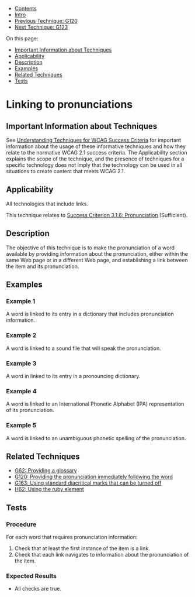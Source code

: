 -   [Contents](https://www.w3.org/WAI/WCAG21/Techniques/#techniques "Table of Contents")
-   [Intro](https://www.w3.org/WAI/WCAG21/Techniques/#introduction "Introduction to Techniques")
-   [Previous Technique: G120](G120)
-   [Next Technique: G123](G123)

On this page:

-   [Important Information about Techniques](#important-information)
-   [Applicability](#applicability)
-   [Description](#description)
-   [Examples](#examples)
-   [Related Techniques](#related)
-   [Tests](#tests)

Linking to pronunciations
=========================

Important Information about Techniques
--------------------------------------

See [Understanding Techniques for WCAG Success Criteria](https://www.w3.org/WAI/WCAG21/Understanding/understanding-techniques) for important information about the usage of these informative techniques and how they relate to the normative WCAG 2.1 success criteria. The Applicability section explains the scope of the technique, and the presence of techniques for a specific technology does not imply that the technology can be used in all situations to create content that meets WCAG 2.1.

Applicability
-------------

All technologies that include links.

This technique relates to [Success Criterion 3.1.6: Pronunciation](https://www.w3.org/WAI/WCAG21/Understanding/pronunciation) (Sufficient).

Description
-----------

The objective of this technique is to make the pronunciation of a word available by providing information about the pronunciation, either within the same Web page or in a different Web page, and establishing a link between the item and its pronunciation.

Examples
--------

### Example 1

A word is linked to its entry in a dictionary that includes pronunciation information.

### Example 2

A word is linked to a sound file that will speak the pronunciation.

### Example 3

A word in linked to its entry in a pronouncing dictionary.

### Example 4

A word is linked to an International Phonetic Alphabet (IPA) representation of its pronunciation.

### Example 5

A word is linked to an unambiguous phonetic spelling of the pronunciation.

Related Techniques
------------------

-   [G62: Providing a glossary](https://www.w3.org/WAI/WCAG21/Techniques/general/G62)
-   [G120: Providing the pronunciation immediately following the word](https://www.w3.org/WAI/WCAG21/Techniques/general/G120)
-   [G163: Using standard diacritical marks that can be turned off](https://www.w3.org/WAI/WCAG21/Techniques/general/G163)
-   [H62: Using the ruby element](https://www.w3.org/WAI/WCAG21/Techniques/html/H62)

Tests
-----

### Procedure

For each word that requires pronunciation information:

1.  Check that at least the first instance of the item is a link.
2.  Check that each link navigates to information about the pronunciation of the item.

### Expected Results

-   All checks are true.
